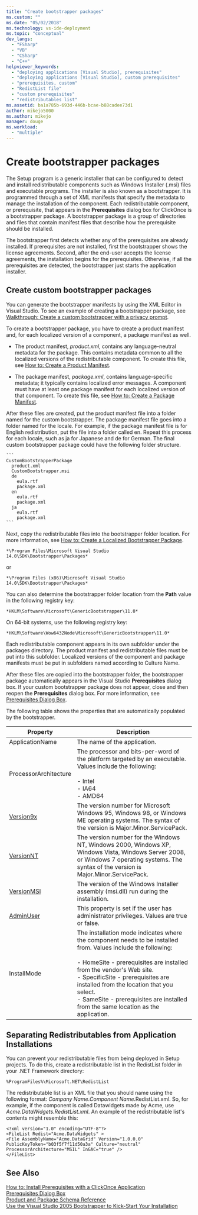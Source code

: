 ```yaml
---
title: "Create bootstrapper packages"
ms.custom: ""
ms.date: "05/02/2018"
ms.technology: vs-ide-deployment
ms.topic: "conceptual"
dev_langs: 
  - "FSharp"
  - "VB"
  - "CSharp"
  - "C++"
helpviewer_keywords: 
  - "deploying applications [Visual Studio], prerequisites"
  - "deploying applications [Visual Studio], custom prerequisites"
  - "prerequisites, custom"
  - "RedistList file"
  - "custom prerequisites"
  - "redistributables list"
ms.assetid: ba1a785b-693d-446b-bcae-b88cadee73d1
author: mikejo5000
ms.author: mikejo
manager: douge
ms.workload: 
  - "multiple"
---
```

# Create bootstrapper packages
The Setup program is a generic installer that can be configured to detect and install redistributable components such as Windows Installer (.msi) files and executable programs. The installer is also known as a bootstrapper. It is programmed through a set of XML manifests that specify the metadata to manage the installation of the component.  Each redistributable component, or prerequisite, that appears in the **Prerequisites** dialog box for ClickOnce is a bootstrapper package. A bootstrapper package is a group of directories and files that contain manifest files that describe how the prerequisite should be installed. 
  
The bootstrapper first detects whether any of the prerequisites are already installed. If prerequisites are not installed, first the bootstrapper shows the license agreements. Second, after the end-user accepts the license agreements, the installation begins for the prerequisites. Otherwise, if all the prerequisites are detected, the bootstrapper just starts the application installer.  
  
## Create custom bootstrapper packages  
You can generate the bootstrapper manifests by using the XML Editor in Visual Studio. To see an example of creating a bootstrapper package, see [Walkthrough: Create a custom bootstrapper with a privacy prompt](../deployment/walkthrough-creating-a-custom-bootstrapper-to-show-a-privacy-prompt.md).  
  
To create a bootstrapper package, you have to create a product manifest and, for each localized version of a component, a package manifest as well.
  
* The product manifest, *product.xml*, contains any language-neutral metadata for the package. This contains metadata common to all the localized versions of the redistributable component.  To create this file, see [How to: Create a Product Manifest](../deployment/how-to-create-a-product-manifest.md).
  
* The package manifest, *package.xml*, contains language-specific metadata; it typically contains localized error messages. A component must have at least one package manifest for each localized version of that component. To create this file, see [How to: Create a Package Manifest](../deployment/how-to-create-a-package-manifest.md).
  
After these files are created, put the product manifest file into a folder named for the custom bootstrapper. The package manifest file goes into a folder named for the locale. For example, if the package manifest file is for English redistribution, put the file into a folder called en. Repeat this process for each locale, such as ja for Japanese and de for German. The final custom bootstrapper package could have the following folder structure.  

    ```
    CustomBootstrapperPackage
      product.xml
      CustomBootstrapper.msi
      de
        eula.rtf
        package.xml
      en
        eula.rtf
        package.xml
      ja
        eula.rtf
        package.xml
    ```
  
Next, copy the redistributable files into the bootstrapper folder location. For more information, see [How to: Create a Localized Bootstrapper Package](../deployment/how-to-create-a-localized-bootstrapper-package.md).
 
    *\Program Files\Microsoft Visual Studio 14.0\SDK\Bootstrapper\Packages*
    
or  
    
    *\Program Files (x86)\Microsoft Visual Studio 14.0\SDK\Bootstrapper\Packages*
  
You can also determine the bootstrapper folder location from the **Path** value in the following registry key:  
  
    *HKLM\Software\Microsoft\GenericBootstrapper\11.0*
  
On 64-bit systems, use the following registry key:  
  
    *HKLM\Software\Wow6432Node\Microsoft\GenericBootstrapper\11.0*
  
Each redistributable component appears in its own subfolder under the packages directory. The product manifest and redistributable files must be put into this subfolder. Localized versions of the component and package manifests must be put in subfolders named according to Culture Name.  
  
After these files are copied into the bootstrapper folder, the bootstrapper package automatically appears in the Visual Studio **Prerequisites** dialog box. If your custom bootstrapper package does not appear, close and then reopen the **Prerequisites** dialog box. For more information, see [Prerequisites Dialog Box](../ide/reference/prerequisites-dialog-box.md).  
  
The following table shows the properties that are automatically populated by the bootstrapper.  
  
|Property|Description|  
|--------------|-----------------|  
|ApplicationName|The name of the application.|  
|ProcessorArchitecture|The processor and bits-per-word of the platform targeted by an executable. Values include the following:<br /><br /> -   Intel<br />-   IA64<br />-   AMD64|  
|[Version9x](https://msdn.microsoft.com/en-us/library/aa372490\(v=vs.140\).aspx)|The version number for Microsoft Windows 95, Windows 98, or Windows ME operating systems. The syntax of the version is Major.Minor.ServicePack.|  
|[VersionNT](https://msdn.microsoft.com/en-us/library/aa372495\(v=vs.140\).xaspx)|The version number for the Windows NT, Windows 2000, Windows XP, Windows Vista, Windows Server 2008, or Windows 7 operating systems. The syntax of the version is Major.Minor.ServicePack.|  
|[VersionMSI](https://msdn.microsoft.com/en-us/library/aa372493\(v=vs.140\).aspx)|The version of the Windows Installer assembly (msi.dll) run during the installation.|  
|[AdminUser](https://msdn.microsoft.com/en-us/library/aa367545\(v=vs.140\).aspx)|This property is set if the user has administrator privileges. Values are true or false.|  
|InstallMode|The installation mode indicates where the component needs to be installed from. Values include the following:<br /><br /> -   HomeSite - prerequisites are installed from the vendor's Web site.<br />-   SpecificSite - prerequisites are installed from the location that you select.<br />-   SameSite - prerequisites are installed from the same location as the application.|  
  
## Separating Redistributables from Application Installations  
You can prevent your redistributable files from being deployed in Setup projects. To do this, create a redistributable list in the RedistList folder in your .NET Framework directory:  
  
`%ProgramFiles%\Microsoft.NET\RedistList`  
  
The redistributable list is an XML file that you should name using the following format: *Company Name*.*Component Name*.RedistList.xml. So, for example, if the component is called Datawidgets made by Acme, use *Acme.DataWidgets.RedistList.xml*. An example of the redistributable list's contents might resemble this:  
  
```  
<?xml version="1.0" encoding="UTF-8"?>  
<FileList Redist="Acme.DataWidgets" >  
<File AssemblyName="Acme.DataGrid" Version="1.0.0.0" PublicKeyToken="b03f5f7f11d50a3a" Culture="neutral" ProcessorArchitecture="MSIL" InGAC="true" />  
</FileList>  
```  
  
## See Also  
 [How to: Install Prerequisites with a ClickOnce Application](../deployment/how-to-install-prerequisites-with-a-clickonce-application.md)   
 [Prerequisites Dialog Box](../ide/reference/prerequisites-dialog-box.md)   
 [Product and Package Schema Reference](../deployment/product-and-package-schema-reference.md)   
 [Use the Visual Studio 2005 Bootstrapper to Kick-Start Your Installation](http://go.microsoft.com/fwlink/?LinkId=107537)